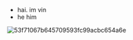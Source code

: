 - hai. im vin
- he him
<!---
ERASURE08/ERASURE08 is a ✨ special ✨ repository because its `README.md` (this file) appears on your GitHub profile.
You can click the Preview link to take a look at your changes.
--->
![53f71067b645709593fc99acbc654a6e](https://github.com/user-attachments/assets/038117a6-bfff-4bd2-9832-2fbe55b80489)
